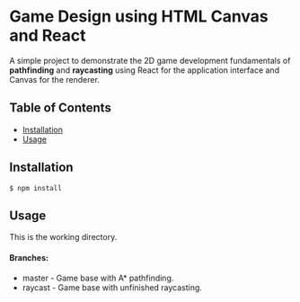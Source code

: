 # Game Design using HTML Canvas and React


A simple project to demonstrate the 2D game development fundamentals of <b>pathfinding</b> and <b>raycasting</b> using React for the application interface and Canvas for the renderer.

## Table of Contents

* [Installation](#installation)
* [Usage](#usage)


## Installation

    $ npm install


## Usage

This is the working directory.

#### Branches:
* master - Game base with A* pathfinding.
* raycast - Game base with unfinished raycasting.

